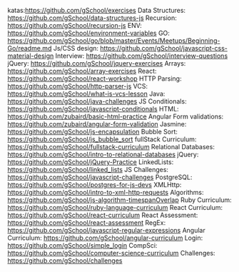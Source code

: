 katas:https://github.com/gSchool/exercises
Data Structures: https://github.com/gSchool/data-structures-js
Recursion: https://github.com/gSchool/recursion-js
ENV: https://github.com/gSchool/environment-variables
GO: https://github.com/gSchool/go/blob/master/Events/Meetups/Beginning-Go/readme.md
Js/CSS design: https://github.com/gSchool/javascript-css-material-design
Interview: https://github.com/gSchool/interview-questions
jQuery: https://github.com/gSchool/jquery-exercises
Arrays: https://github.com/gSchool/array-exercises
React: https://github.com/gSchool/react-workshop
HTTP Parsing: https://github.com/gSchool/http-parser-js
VCS: https://github.com/gSchool/what-is-vcs-lesson
Java: https://github.com/gSchool/java-challenges
JS Conditionals: https://github.com/gSchool/javascript-conditionals
HTML: https://github.com/zubaird/basic-html-practice
Angular Form validations: https://github.com/zubaird/angular-form-validation
Jasmine: https://github.com/gSchool/js-encapsulation
Bubble Sort: https://github.com/gSchool/js_bubble_sort
fullStack Curriculum: https://github.com/gSchool/fullstack-curriculum
Relational Databases: https://github.com/gSchool/intro-to-relational-databases
jQuery: https://github.com/gSchool/jQuery-Practice
LinkedLists: https://github.com/gSchool/linked_lists
JS Challenges: https://github.com/gSchool/javascript-challenges
PostgreSQL: https://github.com/gSchool/postgres-for-js-devs
XMLHttp: https://github.com/gSchool/intro-to-xml-http-requests
Algorithms: https://github.com/gSchool/js-algorithm-timespanOverlap
Ruby Curriculum: https://github.com/gSchool/ruby-language-curriculum
React Curriculum: https://github.com/gSchool/react-curriculum
React Assessment: https://github.com/gSchool/react-assessment
RegEx: https://github.com/gSchool/javascript-regular-expressions
Angular Curriculum: https://github.com/gSchool/angular-curriculum
Login: https://github.com/gSchool/simple_login
CompSci: https://github.com/gSchool/computer-science-curriculum
Challenges: https://github.com/gSchool/challenges

